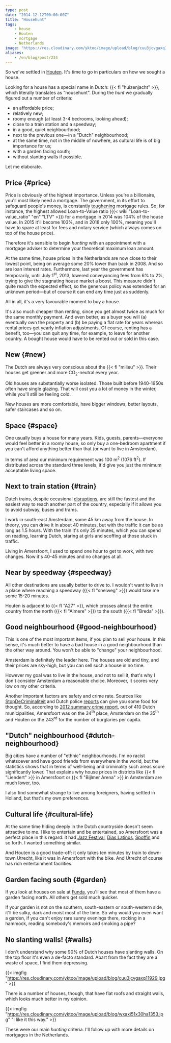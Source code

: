 ```yaml
---
type: post
date: "2014-12-12T00:00:00Z"
title: "Househunt"
tags:
    - house
    - Houten
    - mortgage
    - Netherlands
image: "https://res.cloudinary.com/yktoo/image/upload/blog/cuu3jcvgaxq11929.jpg"
aliases:
    - /en/blog/post/234
---
```


So we've settled in [Houten](0221). It's time to go in particulars on how we sought a house.

Looking for a house has a special name in Dutch: {{< fl "huizenjacht" >}}, which literally translates as "househunt". During the *hunt* we gradually figured out a number of criteria:

<!--more-->

* an affordable price;
* relatively new;
* roomy enough (at least 3-4 bedrooms, looking ahead);
* close to a train station and a speedway;
* in a good, quiet neighbourhood;
* next to the previous one—in a "Dutch" neighbourhood;
* at the same time, not in the middle of nowhere, as cultural life is of big importance for us;
* with a garden facing south;
* without slanting walls if possible.

Let me elaborate.

## Price {#price}

Price is obviously of the highest importance. Unless you're a billionaire, you'll most likely need a mortgage. The government, in its effort to safeguard people's money, is constantly [toughening](http://www.rijksoverheid.nl/onderwerpen/koopwoning/nieuwe-regels-hypotheek) mortgage rules. So, for instance, the highest allowed Loan-to-Value ratio ({{< wiki "Loan-to-value_ratio" "en" "LTV" >}}) for a mortgage in 2014 was 104% of the house value. In 2015 it'll become 103%, and in 2018 only 100%, meaning you'll have to spare at least for fees and notary service (which always comes on top of the house price).

Therefore it's sensible to begin *hunting* with an appointment with a mortgage adviser to determine your theoretical maximum loan amount.

At the same time, house prices in the Netherlands are now close to their lowest point, being on average some 20% lower than back in 2008. And so are loan interest rates. Furthermore, last year the government has temporarily, until July 1<sup>st</sup>, 2013, lowered conveyancing fees from 6% to 2%, trying to give the stagnating house market a boost. This measure didn't quite reach the expected effect, so the generous policy was extended for an unknown period—but of course it can end any time just as suddenly.

All in all, it's a very favourable moment to buy a house.

It's also much cheaper than renting, since you get almost twice as much for the same monthly payment. And even better, as a buyer you will (a) eventually own the property and (b) be paying a flat rate for years whereas rental prices get yearly inflation adjustments. Of course, renting has a benefit, too—you can quit any time, for example, to leave for another country. A bought house would have to be rented out or sold in this case.

## New {#new}

The Dutch are always very conscious about the {{< fl "milieu" >}}. Their houses get greener and more CO<sub>2</sub>-neutral every year.

Old houses are substantially worse isolated. Those built before 1940-1950s often have single glazing. That will cost you a lot of money in the winter, while you'll still be feeling cold.

New houses are more comfortable, have bigger windows, better layouts, safer staircases and so on.

## Space {#space}

One usually buys a house for many years. Kids, guests, parents—everyone would feel better in a roomy house, so only buy a one-bedroom apartment if you can't afford anything better than that (or want to live in Amsterdam).

In terms of area our minimum requirement was 100 m<sup>2</sup> (1076 ft<sup>2</sup>). If distributed across the standard three levels, it'd give you just the minimum acceptable living space.

## Next to train station {#train}

Dutch trains, despite occasional [disruptions](ru;0140), are still the fastest and the easiest way to reach another part of the country, especially if it allows you to avoid subway, buses and trams.

I work in south-east Amsterdam, some 45 km away from the house. In theory, you can drive it in about 40 minutes, but with the traffic it can be as long as 1.5 hours. With the train it's only 25 minutes, which you can spend on reading, learning Dutch, staring at girls and scoffing at those stuck in traffic.

Living in Amersfoort, I used to spend one hour to get to work, with two changes. Now it's 40-45 minutes and no changes at all.

## Near by speedway {#speedway}

All other destinations are usually better to drive to. I wouldn't want to live in a place where reaching a speedway ({{< fl "snelweg" >}}) would take me some 15-20 minutes.

Houten is adjacent to {{< fl "A27" >}}, which crosses almost the entire country from the north ({{< fl "Almere" >}}) to the south ({{< fl "Breda" >}}).

## Good neighbourhood {#good-neighbourhood}

This is one of the most important items, if you plan to sell your house. In this sense, it's much better to have a bad house in a good neighbourhood than the other way around. You won't be able to "change" your neighbourhood.

Amsterdam is definitely the leader here. The houses are old and tiny, and their prices are sky-high, but you can sell such a house in no time.

However my goal was to live in the house, and not to sell it, that's why I don't consider Amsterdam a reasonable choice. Moreover, it scores very low on my other criteria.

Another important factors are safety and crime rate. Sources like [StopDeCriminaliteit](http://www.stopdecriminaliteit.nl/) and Dutch police [reports](http://www.politie.nl/onderwerpen/misdaadcijfers.html) can give you some food for thought. So, according to [2012 summary crime report](http://www.politie.nl/binaries/content/assets/politie/documenten-algemeen/onderwerpteksten/politie_gemeente_per_delicttype.pdf), out of 410 Dutch municipalities, Amersfoort was on the 34<sup>th</sup> place, Amsterdam on the 35<sup>th</sup> and Houten on the 243<sup>rd</sup> for the number of burglaries per capita.

## "Dutch" neighbourhood {#dutch-neighbourhood}

Big cities have a number of "ethnic" neighbourhoods. I'm no racist whatsoever and have good friends from everywhere in the world, but the statistics shows that in terms of well-being and criminality such areas score significantly lower. That explains why house prices in districts like {{< fl "Liendert" >}} in Amersfoort or {{< fl "Bijlmer Arena" >}} in Amsterdam are much lower, too.

I also find somewhat strange to live among foreigners, having settled in Holland, but that's my own preferences.

## Cultural life {#cultural-life}

At the same time hiding deeply in the Dutch countryside doesn't seem attractive to me. I like to entertain and be entertained, so Amersfoort was a perfect place in this regard: it had [Jazz Festival](0185), [Dias Latinos](0109), [Spoffin](0196) and so forth. I wanted something similar.

And Houten is a good trade-off: it only takes ten minutes by train to down-town Utrecht, like it was in Amersfoort with the bike. And Utrecht of course has rich entertainment facilities.

## Garden facing south {#garden}

If you look at houses on sale at [Funda](http://funda.nl), you'll see that most of them have a garden facing north. All others get sold much quicker.

If your garden is not on the southern, south-eastern or south-western side, it'll be sulky, dark and moist most of the time. So why would you even want a garden, if you can't enjoy rare sunny evenings there, rocking in a hammock, reading somebody's memoirs and smoking a pipe?

## No slanting walls! {#walls}

I don't understand why some 90% of Dutch houses have slanting walls. On the top floor it's even a de-facto standard. Apart from the fact they are a waste of space, I find them depressing.

{{< imgfig "https://res.cloudinary.com/yktoo/image/upload/blog/cuu3jcvgaxq11929.jpg" >}}

There is a number of houses, though, that have flat roofs and straight walls, which looks much better in my opinion.

{{< imgfig "https://res.cloudinary.com/yktoo/image/upload/blog/wxaxi51x30ha1353.jpg" "I like it this way." >}}

These were our main *hunting* criteria. I'll follow up with more details on mortgages in the Netherlands.
